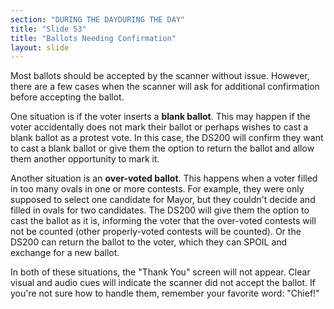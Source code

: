 ```yaml
---
section: "DURING THE DAYDURING THE DAY"
title: "Slide 53"
title: "Ballots Needing Confirmation"
layout: slide
---
```


Most ballots should be accepted by the scanner without issue. However, there are a few cases when the scanner will ask for additional confirmation before accepting the ballot.

One situation is if the voter inserts a **blank ballot**. This may happen if the voter accidentally does not mark their ballot or perhaps wishes to cast a blank ballot as a protest vote. In this case, the DS200 will confirm they want to cast a blank ballot or give them the option to return the ballot and allow them another opportunity to mark it.

Another situation is an **over-voted ballot**. This happens when a voter filled in too many ovals in one or more contests. For example, they were only supposed to select one candidate for Mayor, but they couldn't decide and filled in ovals for two candidates. The DS200 will give them the option to cast the ballot as it is, informing the voter that the over-voted contests will not be counted (other properly-voted contests will be counted). Or the DS200 can return the ballot to the voter, which they can SPOIL and exchange for a new ballot.

In both of these situations, the "Thank You" screen will not appear. Clear visual and audio cues will indicate the scanner did not accept the ballot. If you're not sure how to handle them, remember your favorite word: "Chief!"